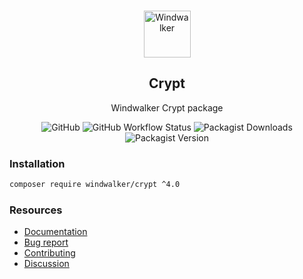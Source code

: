 <p align="center">
    <br/>
    <img src="https://user-images.githubusercontent.com/1639206/151679867-8df93936-e4af-4677-a6f3-eb33d27e038b.svg" alt="Windwalker"
        height="75">
    <br/>
</p>

<h2 align="center">Crypt</h2>

<p align="center">
    Windwalker Crypt package
</p>

<p align="center">
    <img alt="GitHub" src="https://img.shields.io/github/license/windwalker-io/crypt?style=flat-square">
    <img alt="GitHub Workflow Status" src="https://img.shields.io/github/actions/workflow/status/windwalker-io/crypt/ci.yml?label=test&style=flat-square">
    <img alt="Packagist Downloads" src="https://img.shields.io/packagist/dt/windwalker/crypt?style=flat-square">
    <img alt="Packagist Version" src="https://img.shields.io/packagist/v/windwalker/crypt?style=flat-square">
</p>

### Installation

```bash
composer require windwalker/crypt ^4.0
```

### Resources

- [Documentation](https://windwalker.io/documentation/components/crypt/)
- [Bug report](https://github.com/windwalker-io/framework)
- [Contributing](https://github.com/windwalker-io/framework)
- [Discussion](https://github.com/windwalker-io/framework/discussions)

